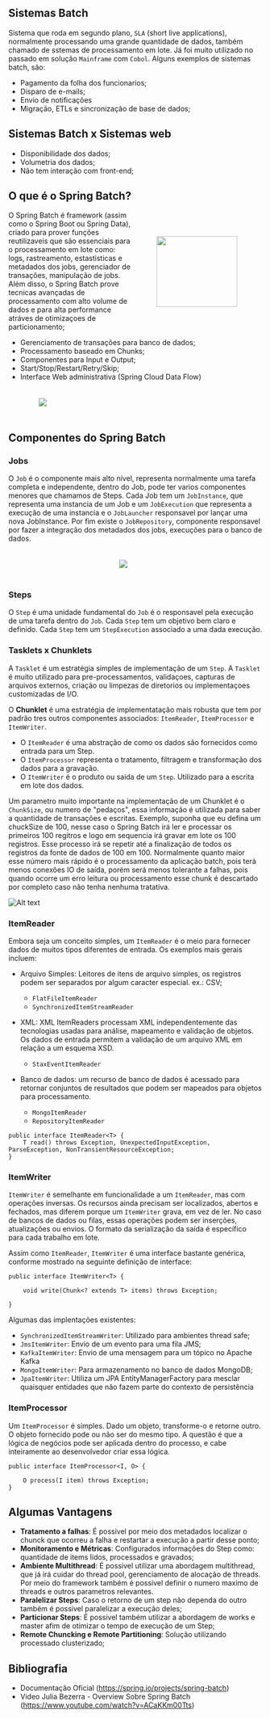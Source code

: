 
## Sistemas Batch

Sistema que roda em segundo plano, ```SLA``` (short live applications), normalmente processando uma grande quantidade de dados, também chamado de sstemas de processamento em lote. Já foi muito utilizado no passado em solução ```Mainframe``` com ```Cobol```. Alguns exemplos de sistemas batch, são:

- Pagamento da folha dos funcionarios;
- Disparo de e-mails;
- Envio de notificações
- Migração, ETLs e sincronização de base de dados;


## Sistemas Batch x Sistemas web

- Disponibilidade dos dados;
- Volumetria dos dados;
- Não tem interação com front-end;


## O que é o Spring Batch?

<img align="right" width="160" margin-left="10px" height="140" style="margin:50px 50px" src="imagens/spring-batch-logo.png">


O Spring Batch é framework (assim como o Spring Boot ou Spring Data), criado para prover funções reutilizaveis que são essenciais para o processamento em lote como: logs, rastreamento, estastisticas e metadados dos jobs, gerenciador de transações, manipulação de jobs. Além disso, o Spring Batch prove tecnicas avançadas de processamento com alto volume de dados e para alta performance atráves de otimizaçoes de particionamento;

- Gerenciamento de transações para banco de dados;
- Processamento baseado em Chunks;
- Componentes para Input e Output;
- Start/Stop/Restart/Retry/Skip;
- Interface Web administrativa (Spring Cloud Data Flow)

<img align="center"  style="margin:20px 60px" src="imagens/spring-batch-arquitetura.png">


## Componentes do Spring Batch

### Jobs

O ```Job``` é o componente mais alto nível, representa normalmente uma tarefa completa e independente, dentro do Job, pode ter varios componentes menores que chamamos de Steps. Cada Job tem um ```JobInstance```, que representa uma instancia de um Job e um ```JobExecution``` que representa a execução de uma instancia e o ```JobLauncher``` responsavel por lançar uma nova JobInstance. Por fim existe o ```JobRepository```, componente responsavel por fazer a integração dos metadados dos jobs, execuções para o banco de dados.


<img align="center"  style="margin:20px 220px" src="imagens/componentes-batch.png">


### Steps

O ```Step``` é uma unidade fundamental do ```Job``` é o responsavel pela execução de uma tarefa dentro do ```Job```. Cada ```Step``` tem um objetivo bem claro e definido. Cada ```Step``` tem um ```StepExecution``` associado a uma dada execução.

### Tasklets x Chunklets

A ```Tasklet``` é um estratégia simples de implementação de um ```Step```. A ```Tasklet``` é muito utilizado para pre-processamentos, validaçoes, capturas de arquivos externos, criação ou limpezas de diretorios ou implementaçoes customizadas de I/O.

O **Chunklet** é uma estratégia de implementatação mais robusta que tem por padrão tres outros componentes associados: ```ItemReader```, ```ItemProcessor``` e ```ItemWriter```.
- O ```ItemReader``` é uma abstração de como os dados são fornecidos como entrada para um Step. 
- O ```ItemProcessor``` representa o tratamento, filtragem e transformação dos dados para a gravação.
- O ```ItemWriter``` é o produto ou saída de um ```Step```. Utilizado para a escrita em lote dos dados.

Um parametro muito importante na implementação de um Chunklet é o ```ChunkSize```, ou numero de "pedaços", essa informação é utilizada para saber a quantidade de transações e escritas. Exemplo, suponha que eu defina um chuckSize de 100, nesse caso o Spring Batch irá ler e processar os primeiros 100 regitros e logo em sequencia irá gravar em lote os 100 registros. Esse processo irá se repetir até a finalização de todos os registros da fonte de dados de 100 em 100. Normalmente quanto maior esse número mais rápido é o processamento da aplicação batch, pois terá menos conexões IO de saída, porém será menos tolerante a falhas, pois quando ocorre um erro leitura ou processamento esse chunk é descartado por completo caso não tenha nenhuma tratativa. 

![Alt text](imagens/iteracao-steps.png?raw=true "Title")



### ItemReader

Embora seja um conceito simples, um ```ItemReader``` é o meio para fornecer dados de muitos tipos diferentes de entrada. Os exemplos mais gerais incluem:

- Arquivo Simples: Leitores de itens de arquivo simples, os registros podem ser separados por algum caracter especial. ex.: CSV;
   - ```FlatFileItemReader```
   - ```SynchronizedItemStreamReader```

- XML: XML ItemReaders processam XML independentemente das tecnologias usadas para análise, mapeamento e validação de objetos. Os dados de entrada permitem a validação de um arquivo XML em relação a um esquema XSD.
   - ```StaxEventItemReader```

- Banco de dados: um recurso de banco de dados é acessado para retornar conjuntos de resultados que podem ser mapeados para objetos para processamento.
   - ```MongoItemReader```
   - ```RepositoryItemReader```


```
public interface ItemReader<T> {
    T read() throws Exception, UnexpectedInputException, ParseException, NonTransientResourceException;
}
```

### ItemWriter


```ItemWriter``` é semelhante em funcionalidade a um ```ItemReader```, mas com operações inversas. Os recursos ainda precisam ser localizados, abertos e fechados, mas diferem porque um ```ItemWriter``` grava, em vez de ler. No caso de bancos de dados ou filas, essas operações podem ser inserções, atualizações ou envios. O formato da serialização da saída é específico para cada trabalho em lote.

Assim como ```ItemReader```, ```ItemWriter``` é uma interface bastante genérica, conforme mostrado na seguinte definição de interface:

```
public interface ItemWriter<T> {

    void write(Chunk<? extends T> items) throws Exception;

}
```

Algumas das implentações existentes:

- ```SynchronizedItemStreamWriter```: Utilizado para ambientes thread safe;
- ```JmsItemWriter```: Envio de um evento para uma fila JMS;
- ```KafkaItemWriter```: Envio de uma mensagem para um tópico no Apache Kafka
- ```MongoItemWriter```: Para armazenamento no banco de dados MongoDB;
- ```JpaItemWriter```: Utiliza um JPA EntityManagerFactory para mesclar quaisquer entidades que não fazem parte do contexto de persistência


### ItemProcessor

Um ```ItemProcessor``` é simples. Dado um objeto, transforme-o e retorne outro. O objeto fornecido pode ou não ser do mesmo tipo. A questão é que a lógica de negócios pode ser aplicada dentro do processo, e cabe inteiramente ao desenvolvedor criar essa lógica.

```
public interface ItemProcessor<I, O> {

    O process(I item) throws Exception;
}
```

## Algumas Vantagens

 - **Tratamento a falhas**: É possivel por meio dos metadados localizar o chunck que ocorreu a falha e restartar a execução a partir desse ponto;
- **Monitoramento e Métricas**: Configurados informações do Step como: quantidade de items lidos, processados e gravados;
 - **Ambiente Multithread**: É possivel utilizar uma abordagem multithread, que já irá cuidar do thread pool, gerenciamento de alocação de threads. Por meio do framework também é possivel definir o numero maximo de threads e outros parametros relevantes. 
 - **Paralelizar Steps**: Caso o retorno de um step não dependa do outro também é possivel paralelizar a execução deles;
  - **Particionar Steps**: É possivel também utilizar a abordagem de works e master afim de otimizar o tempo de execução de um Step;
   - **Remote Chuncking e Remote Partitioning**: Solução utilizando processado clusterizado;


## Bibliografia

- Documentação Oficial (https://spring.io/projects/spring-batch)
- Video Julia Bezerra - Overview Sobre Spring Batch (https://www.youtube.com/watch?v=ACaKKm00Tts)






